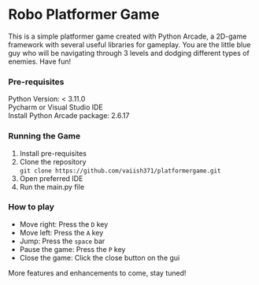 # Robo Platformer Game
This is a simple platformer game created with Python Arcade, a 2D-game 
framework with several useful libraries for gameplay. You are the little blue guy who will be navigating through
3 levels and dodging different types of enemies. Have fun!

### Pre-requisites
Python Version: < 3.11.0
<br/>
Pycharm or Visual Studio IDE
<br/>
Install Python Arcade package: 2.6.17

### Running the Game
1. Install pre-requisites
2. Clone the repository\
   `git clone https://github.com/vaiish371/platformergame.git`
3. Open preferred IDE
4. Run the main.py file

### How to play
* Move right: Press the `D` key
* Move left: Press the `A` key
* Jump: Press the `space` bar
* Pause the game: Press the `P` key
* Close the game: Click the close button on the gui

More features and enhancements to come, stay tuned!